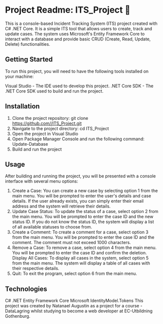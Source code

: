 # Project Readme: ITS_Project :notebook:
This is a console-based Incident Tracking System (ITS) project created with C# .NET Core. It is a simple ITS tool that allows users to create, track and update cases. The system uses Microsoft's Entity Framework Core to interact with a database and provide basic CRUD (Create, Read, Update, Delete) functionalities.

## Getting Started
To run this project, you will need to have the following tools installed on your machine:

Visual Studio - The IDE used to develop this project.
.NET Core SDK - The .NET Core SDK used to build and run the project.

## Installation
1. Clone the project repository: git clone https://github.com//ITS_Project.git
2. Navigate to the project directory: cd ITS_Project
3. Open the project in Visual Studio
4. Open Package Manager Console and run the following command: Update-Database
5. Build and run the project

## Usage
After building and running the project, you will be presented with a console interface with several menu options:

1. Create a Case: You can create a new case by selecting option 1 from the main menu. You will be prompted to enter the user's details and case details. If the user already exists, you can simply enter their email address and the system will retrieve their details.
2. Update Case Status: To update the status of a case, select option 2 from the main menu. You will be prompted to enter the case ID and the new status ID. If you do not know the status ID, the system will display a list of all available statuses to choose from.
3. Create a Comment: To create a comment for a case, select option 3 from the main menu. You will be prompted to enter the case ID and the comment. The comment must not exceed 1000 characters.
4. Remove a Case: To remove a case, select option 4 from the main menu. You will be prompted to enter the case ID and confirm the deletion.
Display All Cases: To display all cases in the system, select option 5 from the main menu. The system will display a table of all cases with their respective details.
5. Quit: To exit the program, select option 6 from the main menu.

## Technologies
C# .NET
Entity Framework Core
Microsoft IdentityModel.Tokens
This project was created by Natanael Augustin as a project for a course - DataLagring whilst studying to become a web developer at EC-Utbildning Gothenburg.
